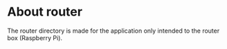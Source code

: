 # About router

The router directory is made for the application only intended to the router box (Raspberry Pi).